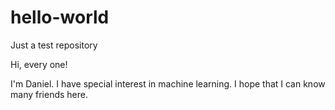# hello-world
Just a test repository

Hi, every one!

I'm Daniel. I have special interest in machine learning. I hope that I can know many friends here.
